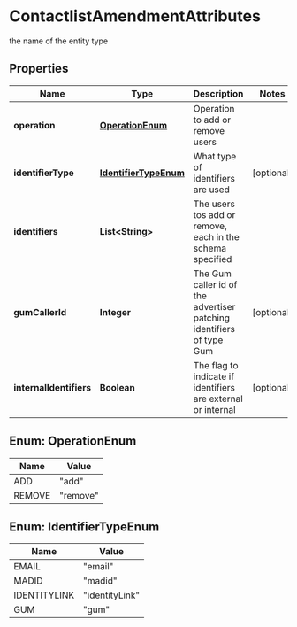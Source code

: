 

# ContactlistAmendmentAttributes

the name of the entity type

## Properties

Name | Type | Description | Notes
------------ | ------------- | ------------- | -------------
**operation** | [**OperationEnum**](#OperationEnum) | Operation to add or remove users | 
**identifierType** | [**IdentifierTypeEnum**](#IdentifierTypeEnum) | What type of identifiers are used |  [optional]
**identifiers** | **List&lt;String&gt;** | The users tos add or remove, each in the schema specified | 
**gumCallerId** | **Integer** | The Gum caller id of the advertiser patching identifiers of type Gum |  [optional]
**internalIdentifiers** | **Boolean** | The flag to indicate if identifiers are external or internal |  [optional]



## Enum: OperationEnum

Name | Value
---- | -----
ADD | &quot;add&quot;
REMOVE | &quot;remove&quot;



## Enum: IdentifierTypeEnum

Name | Value
---- | -----
EMAIL | &quot;email&quot;
MADID | &quot;madid&quot;
IDENTITYLINK | &quot;identityLink&quot;
GUM | &quot;gum&quot;



